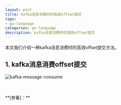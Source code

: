 ```yaml
---
layout: post
title: kafka消息消费时的高效offset提交
tags:
- go-language
categories: go-language
description: kafka消息消费时的高效offset提交
---
```


本文我们介绍一种kafka消息消费时的高效offset提交方法。

<!-- more -->


## 1. kafka消息消费offset提交

![kafka-message-consume](https://ivanzz1001.github.io/records/assets/img/go/kafka_message_consume.jpg)








<br />
<br />
**[参看]：**





<br />
<br />
<br />

